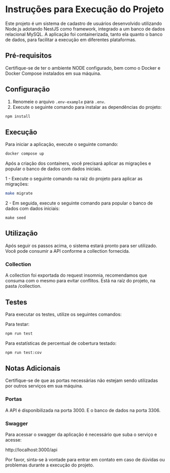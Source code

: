 # Instruções para Execução do Projeto

Este projeto é um sistema de cadastro de usuários desenvolvido utilizando Node.js adotando NestJS como framework, integrado a um banco de dados relacional MySQL. A aplicação foi containerizada, tanto ela quanto o banco de dados, para facilitar a execução em diferentes plataformas.

## Pré-requisitos

Certifique-se de ter o ambiente NODE configurado, bem como o Docker e Docker Compose instalados em sua máquina.

## Configuração

1. Renomeie o arquivo `.env-example` para `.env`.
2. Execute o seguinte comando para instalar as dependências do projeto:

```bash
npm install
```

## Execução

Para iniciar a aplicação, execute o seguinte comando:

```bash
docker compose up
```

Após a criação dos containers, você precisará aplicar as migrações e popular o banco de dados com dados iniciais.

1 - Execute o seguinte comando na raiz do projeto para aplicar as migrações:

```bash
make migrate
```

2 - Em seguida, execute o seguinte comando para popular o banco de dados com dados iniciais:

```
make seed
```

## Utilização

Após seguir os passos acima, o sistema estará pronto para ser utilizado. Você pode consumir a API conforme a collection fornecida.

### Collection

A collection foi exportada do request insomnia, recomendamos que consuma com o mesmo para evitar conflitos. Está na raíz do projeto, na pasta /collection.


## Testes

Para executar os testes, utilize os seguintes comandos:

Para testar:
```bash
npm run test
```

Para estatísticas de percentual de cobertura testado:
```bash
npm run test:cov
```

## Notas Adicionais
Certifique-se de que as portas necessárias não estejam sendo utilizadas por outros serviços em sua máquina.

### Portas
A API é disponibilizada na porta 3000. E o banco de dados na porta 3306.

### Swagger
Para acessar o swagger da aplicação é necessário que suba o serviço e acesse:

http://localhost:3000/api

Por favor, sinta-se à vontade para entrar em contato em caso de dúvidas ou problemas durante a execução do projeto.